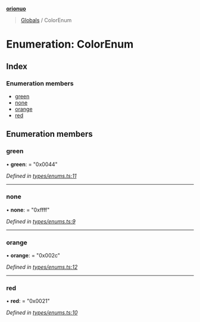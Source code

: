 **[orionuo](../README.md)**

> [Globals](../globals.md) / ColorEnum

# Enumeration: ColorEnum

## Index

### Enumeration members

* [green](colorenum.md#green)
* [none](colorenum.md#none)
* [orange](colorenum.md#orange)
* [red](colorenum.md#red)

## Enumeration members

### green

•  **green**:  = "0x0044"

*Defined in [types/enums.ts:11](https://github.com/msviha/orionuo/blob/d630079/src/types/enums.ts#L11)*

___

### none

•  **none**:  = "0xffff"

*Defined in [types/enums.ts:9](https://github.com/msviha/orionuo/blob/d630079/src/types/enums.ts#L9)*

___

### orange

•  **orange**:  = "0x002c"

*Defined in [types/enums.ts:12](https://github.com/msviha/orionuo/blob/d630079/src/types/enums.ts#L12)*

___

### red

•  **red**:  = "0x0021"

*Defined in [types/enums.ts:10](https://github.com/msviha/orionuo/blob/d630079/src/types/enums.ts#L10)*
